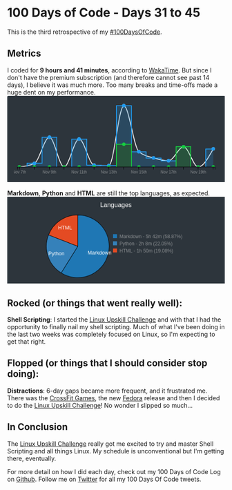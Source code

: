 # 100 Days of Code - Days 31 to 45

This is the third retrospective of my [#100DaysOfCode](../challenges/100-days-of-code.html).

## Metrics

I coded for **9 hours and 41 minutes**, according to [WakaTime](https://wakatime.com/). But since I don't have the premium subscription (and therefore cannot see past 14 days), I believe it was much more. Too many breaks and time-offs made a huge dent on my performance.
![](../img/100daysofcode-31-45-graph-hours.png)

**Markdown**, **Python** and **HTML** are still the top languages, as expected.
![](../img/100daysofcode-31-45-graph-langs.png)

## Rocked (or things that went really well):

**Shell Scripting**: I started the [Linux Upskill Challenge](../challenges/linux-upskill.html) and with that I had the opportunity to finally nail my shell scripting. Much of what I've been doing in the last two weeks was completely focused on Linux, so I'm expecting to get that right.

## Flopped (or things that I should consider stop doing):

**Distractions**: 6-day gaps became more frequent, and it frustrated me. There was the [CrossFit Games](https://games.crossfit.com/), the new [Fedora](https://fedoramagazine.org/announcing-fedora-33/) release and then I decided to do the [Linux Upskill Challenge](../challenges/linux-upskill.html)! No wonder I slipped so much...

## In Conclusion
The [Linux Upskill Challenge](../challenges/linux-upskill.html) really got me excited to try and master Shell Scripting and all things Linux. My schedule is unconventional but I'm getting there, eventually.

For more detail on how I did each day, check out my 100 Days of Code Log on [Github](https://github.com/livialima/100-days-of-code). Follow me on [Twitter](https://twitter.com/search?q=%23100DaysOfCode%20%40livialimatweets&src=typed_query&f=live) for all my 100 Days Of Code tweets.
